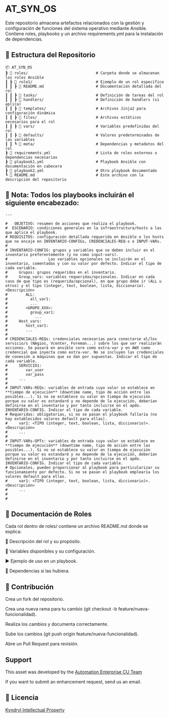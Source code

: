 # AT_SYN_OS

Este repositorio almacena artefactos relacionados con la gestión y configuración de funciones del sistema operativo mediante Ansible. Contiene roles, playbooks y un archivo requirements.yml para la instalación de dependencias.



## 📁 Estructura del Repositorio

```
📦 AT_SYN_OS   
┣ 📂 roles/                              # Carpeta donde se almacenan los roles Ansible   
┃ ┣ 📂 role1/                            # Ejemplo de un rol específico    
┃ ┃ ┣ 📜 README.md                       # Documentación detallada del rol    
┃ ┃ ┣ 📂 tasks/                          # Definición de tareas del rol    
┃ ┃ ┣ 📂 handlers/                       # Definición de handlers (si aplica)    
┃ ┃ ┣ 📂 templates/                      # Archivos Jinja2 para configuración dinámica    
┃ ┃ ┣ 📂 files/                          # Archivos estáticos necesarios para el rol    
┃ ┃ ┣ 📂 vars/                           # Variables predefinidas del rol   
┃ ┃ ┣ 📂 defaults/                       # Valores predeterminados de las variables   
┃ ┃ ┗ 📂 meta/                           # Dependencias y metadatos del rol   
┣ 📜 requirements.yml                    # Lista de roles externos o dependencias necesarias   
┣ 📜 playbook1.yml                       # Playbook Ansible con documentación en cabecera   
┣ 📜 playbook2.yml                       # Otro playbook documentado   
┗ 📜 README.md                           # Este archivo con la descripción del repositorio   
```




## 📌 Nota: Todos los playbooks incluirán el siguiente encabezado:

```
---

#   OBJETIVO: resumen de acciones que realiza el playbook.
#  ESCENARIO: condiciones generales en la infraestructura/hosts a las que aplica el playbook.
# REQUISITOS: configuración detallada requerida en Ansible o los hosts que no encaje en INVENTARIO-CONFIGs, CREDENCIALES-REQ-s o INPUT-VARs.
#
# INVENTARIO-CONFIG: grupos y variables que se deben incluir en el inventario preferentemente (y no como input-vars). 
#                  Las variables opcionales se incluirán en el inventario, comentadas y con su valor por defecto. Indicar el tipo de cada variable.
#     Grupos: grupos requeridos en el inventario.
#     Group_vars: variables requeridas/opcionales. Indicar en cada caso de que tipo es (requerida/opcional), en que grupo debe ir (ALL u otros) y el tipo (integer, text, boolean, lista, diccionario). <Descripción>
#        ALL:
#          all_var1:
#          ...
#        <GRUPO_XXX>:
#          group_var1:
#            ...
#     Host_vars:
#        host_var1:
#        ...
#
# CREDENCIALES-REQs: credenciales necesarias para conectarse al/los servicio/s (NAgios, Vcenter, Foreman...) sobre los que ser realizarán acciones. Se pasará en ansible core como extra-var y en AWX como credencial que inyecta como extra-var. No se incluyen las credenciales de conexión a máquinas que se dan por supuestas. Indicar el tipo de cada variable.
#     SERVICIO1:
#        var_user
#        var_pass
#     ...
#
# INPUT-VARs-REQs: variables de entrada cuyo valor se establece en **tiempo de ejecución** (downtime name, tipo de acción entre las posibles...). Si no se establece su valor en tiempo de ejecución porque su valor es estandard y no depende de la ejecución, deberían definirse en el inventario y por tanto incluirse en el apdo. INVENTARIO-CONFIG. Indicar el tipo de cada variable.
# Requeridas: obligatorias, si no se pasan el playbook fallaría (no hay establecidos valores default para ellas). 
#     var1: <TIPO (integer, text, boolean, lista, diccionario)>. <Descripción>
#     ...
#
# INPUT-VARs-OPTs: variables de entrada cuyo valor se establece en **tiempo de ejecución** (downtime name, tipo de acción entre las posibles...). Si no se establece su valor en tiempo de ejecución porque su valor es estandard y no depende de la ejecución, deberían definirse en el inventario y por tanto incluirse en el apdo. INVENTARIO-CONFIG. Indicar el tipo de cada variable.
# Opcionales, pueden proporcionar al playbook para particularizar su funcionamiento por defecto. Si no se pasan el playbook emplearía los valores default para ellas.
#     var1: <TIPO (integer, text, boolean, lista, diccionario)>. <Descripción>
#     ...
#
#
```


## 📖 Documentación de Roles

Cada rol dentro de roles/ contiene un archivo README.md donde se explica:  

📌 Descripción del rol y su propósito.  

🔧 Variables disponibles y su configuración.  

▶️ Ejemplo de uso en un playbook.  

🔄 Dependencias si las hubiera.  


## 📌 Contribución

Crea un fork del repositorio.

Crea una nueva rama para tu cambio (git checkout -b feature/nueva-funcionalidad).

Realiza los cambios y documenta correctamente.

Sube los cambios (git push origin feature/nueva-funcionalidad).

Abre un Pull Request para revisión.


## Support

This asset was developed by the [Automation Enterprise CU Team](mailto:automation_enterprisecu@kyndryl.com)

If you want to submit an enhancement request, send us an email.



## 📜 Licencia

[Kyndryl Intellectual Property](https://github.kyndryl.net/Continuous-Engineering/CE-Documentation/blob/master/files/LICENSE.md)



